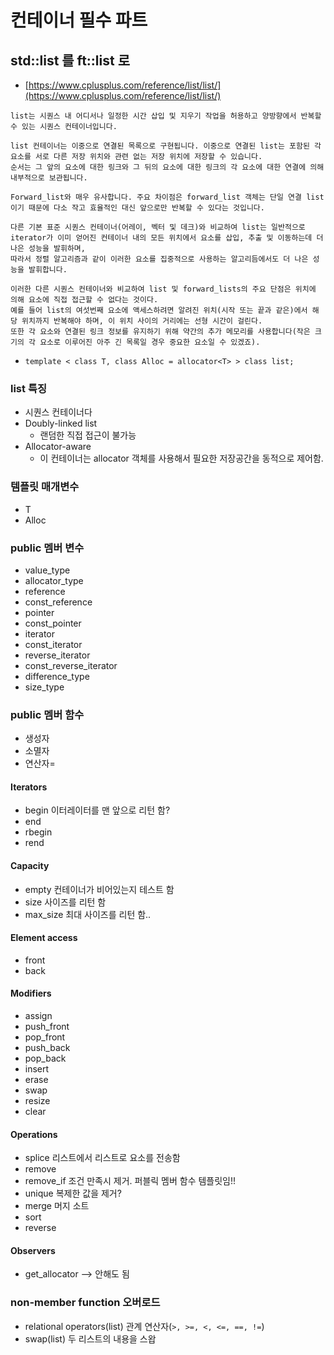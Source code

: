 # 컨테이너 필수 파트

## std::list 를 ft::list 로

- [https://www.cplusplus.com/reference/list/list/](https://www.cplusplus.com/reference/list/list/)
  
~~~
list는 시퀀스 내 어디서나 일정한 시간 삽입 및 지우기 작업을 허용하고 양방향에서 반복할 수 있는 시퀀스 컨테이너입니다.

list 컨테이너는 이중으로 연결된 목록으로 구현됩니다. 이중으로 연결된 list는 포함된 각 요소를 서로 다른 저장 위치와 관련 없는 저장 위치에 저장할 수 있습니다.
순서는 그 앞의 요소에 대한 링크와 그 뒤의 요소에 대한 링크의 각 요소에 대한 연결에 의해 내부적으로 보관됩니다.

Forward_list와 매우 유사합니다. 주요 차이점은 forward_list 객체는 단일 연결 list 이기 때문에 다소 작고 효율적인 대신 앞으로만 반복할 수 있다는 것입니다.

다른 기본 표준 시퀀스 컨테이너(어레이, 벡터 및 데크)와 비교하여 list는 일반적으로 iterator가 이미 얻어진 컨테이너 내의 모든 위치에서 요소를 삽입, 추출 및 이동하는데 더 나은 성능을 발휘하며,
따라서 정렬 알고리즘과 같이 이러한 요소를 집중적으로 사용하는 알고리듬에서도 더 나은 성능을 발휘합니다.

이러한 다른 시퀀스 컨테이너와 비교하여 list 및 forward_lists의 주요 단점은 위치에 의해 요소에 직접 접근할 수 없다는 것이다.
예를 들어 list의 여섯번째 요소에 액세스하려면 알려진 위치(시작 또는 끝과 같은)에서 해당 위치까지 반복해야 하며, 이 위치 사이의 거리에는 선형 시간이 걸린다.
또한 각 요소와 연결된 링크 정보를 유지하기 위해 약간의 추가 메모리를 사용합니다(작은 크기의 각 요소로 이루어진 아주 긴 목록일 경우 중요한 요소일 수 있겠죠).
~~~

- `template < class T, class Alloc = allocator<T> > class list;`

### list 특징

- 시퀀스 컨테이너다
- Doubly-linked list
  - 랜덤한 직접 접근이 불가능
- Allocator-aware
  - 이 컨테이너는 allocator 객체를 사용해서 필요한 저장공간을 동적으로 제어함.

### 템플릿 매개변수
- T
- Alloc

### public 멤버 변수
- value_type
- allocator_type
- reference
- const_reference
- pointer
- const_pointer
- iterator
- const_iterator
- reverse_iterator
- const_reverse_iterator
- difference_type
- size_type

### public 멤버 함수
- 생성자
- 소멸자
- 연산자=

#### Iterators

- begin 이터레이터를 맨 앞으로 리턴 함?
- end 
- rbegin
- rend

#### Capacity

- empty 컨테이너가 비어있는지 테스트 함
- size 사이즈를 리턴 함
- max_size 최대 사이즈를 리턴 함..

#### Element access

- front
- back

#### Modifiers
- assign
- push_front
- pop_front
- push_back
- pop_back
- insert
- erase
- swap
- resize
- clear

#### Operations
- splice 리스트에서 리스트로 요소를 전송함
- remove
- remove_if 조건 만족시 제거. 퍼블릭 멤버 함수 템플릿임!!
- unique 복제한 값을 제거?
- merge 머지 소트
- sort
- reverse

#### Observers
- get_allocator  --> 안해도 됨

### non-member function 오버로드

- relational operators(list) 관계 연산자(`>, >=, <, <=, ==, !=`)
- swap(list) 두 리스트의 내용을 스왑

